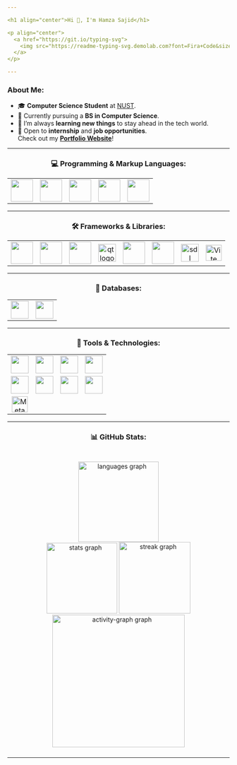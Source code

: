 ```yaml
---

<h1 align="center">Hi 👋, I'm Hamza Sajid</h1>

<p align="center">
  <a href="https://git.io/typing-svg">
    <img src="https://readme-typing-svg.demolab.com?font=Fira+Code&size=25&pause=1000&center=true&vCenter=true&width=550&height=60&lines=Full+Stack+Web+Developer;2D+Game+Developer;Always+Learning+New+Things" alt="Typing SVG" />
  </a>
</p>

---
```


### About Me:

- 🎓 **Computer Science Student** at [NUST](https://nust.edu.pk/).
- 🧠 Currently pursuing a **BS in Computer Science**.
- 🌱 I’m always **learning new things** to stay ahead in the tech world.
- 💼 Open to **internship** and **job opportunities**.  
  Check out my **[Portfolio Website](https://personal-portfolio-phi-mocha.vercel.app/)**!

---

### <p align="center">💻 Programming & Markup Languages:</p>

<table align="center">
  <tr>
    <td align="center"><img src="https://cdn.jsdelivr.net/gh/devicons/devicon/icons/javascript/javascript-original.svg" height="50" /><br></td>
    <td align="center"><img src="https://cdn.jsdelivr.net/gh/devicons/devicon/icons/cplusplus/cplusplus-original.svg" height="50" /><br></td>
    <td align="center"><img src="https://cdn.jsdelivr.net/gh/devicons/devicon/icons/python/python-original.svg" height="50" /><br></td>
    <td align="center"><img src="https://cdn.simpleicons.org/c/A8B9CC" height="50" /><br></td>
    <td align="center"><img src="https://cdn.simpleicons.org/nodedotjs/339933" height="50" /><br></td>
  </tr>
</table>

---

### <p align="center">🛠️ Frameworks & Libraries:</p>

<table align="center">
  <tr>
    <td align="center"><img src="https://cdn.jsdelivr.net/gh/devicons/devicon/icons/react/react-original.svg" height="50" /><br></td>
    <td align="center"><img src="https://skillicons.dev/icons?i=express" height="50" /><br></td>
     <td align="center"><img src="https://encrypted-tbn0.gstatic.com/images?q=tbn:ANd9GcT-NWDDg0jgqCmlKYimfFD0pcAVEko0-Phyhw&s)" height="50" /><br></td>
 <td align="center"> <img src="https://cdn.jsdelivr.net/gh/devicons/devicon/icons/qt/qt-original.svg" height="40" alt="qt logo"  /><br></td>
    <td align="center"><img src="https://skillicons.dev/icons?i=tailwind" height="50" /><br></td>
    <td align="center"><img src="https://cdn.jsdelivr.net/gh/devicons/devicon/icons/bootstrap/bootstrap-original.svg" height="50" /><br></td>
        <td align="center">  <img src="https://cdn.jsdelivr.net/gh/devicons/devicon/icons/sdl/sdl-original.svg" height="40" alt="sdl logo"  />
<br></td>
    <td align="center"><a href="https://vitejs.dev/" target="_blank" rel="noreferrer"><img src="https://raw.githubusercontent.com/danielcranney/readme-generator/main/public/icons/skills/vite-colored.svg" width="36" height="36" alt="Vite" /></a><br></td>
  </tr>
</table>

---

### <p align="center">📂 Databases:</p>

<table align="center">
  <tr>
    <td align="center"><img src="https://img.shields.io/badge/MySQL-4479A1?logo=mysql&logoColor=white&style=for-the-badge" height="40" /><br></td>
    <td align="center"><img src="https://img.shields.io/badge/MongoDB-47A248?logo=mongodb&logoColor=white&style=for-the-badge" height="40" /><br></td>
  </tr>
</table>

---

### <p align="center">🔧 Tools & Technologies:</p>

<table align="center">
  <tr>
    <td align="center"><img src="https://img.shields.io/badge/Git-F05032?logo=git&logoColor=white&style=for-the-badge" height="40" /><br></td>
    <td align="center"><img src="https://img.shields.io/badge/GitHub-181717?logo=github&logoColor=white&style=for-the-badge" height="40" /></td>
    <td align="center"><img src="https://img.shields.io/badge/Postman-FF6C37?logo=postman&logoColor=black&style=for-the-badge" height="40" /></td>
    <td align="center"><img src="https://img.shields.io/badge/Linux-FCC624?logo=linux&logoColor=black&style=for-the-badge" height="40" /><br></td>
  </tr>
  <tr>
    <td align="center"><img src="https://img.shields.io/badge/Figma-F24E1E?logo=figma&logoColor=white&style=for-the-badge" height="40" /><br></td>
    <td align="center"><img src="https://skillicons.dev/icons?i=arduino" height="40" /><br></td>
    <td align="center"><img src="https://img.shields.io/badge/Fedora-51A2DA?logo=fedora&logoColor=black&style=for-the-badge" height="40" /><br></td>
    <td align="center"><img src="https://img.shields.io/badge/npm-CB3837?logo=npm&logoColor=white&style=for-the-badge" height="40" /><br></td>
  </tr>
  <tr>
    <td align="center"><a href="https://metamask.io/" target="_blank" rel="noreferrer"><img src="https://raw.githubusercontent.com/danielcranney/readme-generator/main/public/icons/skills/metamask-colored.svg" width="36" height="36" alt="Metamask" /></a></td>
  </tr>
</table>

---

### <p align="center">📊 GitHub Stats:</p>


###

<div align="left">
</div>

###

<div align="center">
  <br>
  <img src="https://github-readme-stats.vercel.app/api/top-langs?username=HAMZOO0&locale=en&hide_title=true&layout=compact&card_width=320&langs_count=10&theme=react&hide_border=true&order=2" height="182" alt="languages graph"  />
  <br>
  <img src="https://github-readme-stats.vercel.app/api?username=HAMZOO0&hide_title=true&hide_rank=false&show_icons=true&include_all_commits=true&count_private=true&disable_animations=false&theme=react&locale=en&hide_border=true&order=1" height="160" alt="stats graph"  />
    
  <img src="https://streak-stats.demolab.com?user=HAMZOO0&locale=en&mode=daily&theme=react&hide_border=true&border_radius=20&order=3" height="162" alt="streak graph"  />
  <img src="https://github-readme-activity-graph.vercel.app/graph?username=HAMZOO0&radius=50&theme=react&area=true&order=5" height="300" alt="activity-graph graph"  />
</div>

###

###

---
